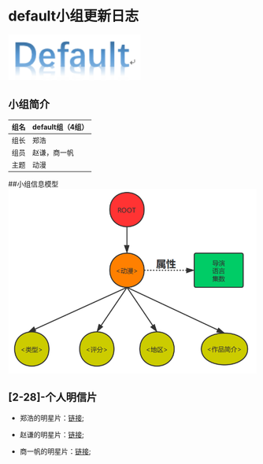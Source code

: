 # default小组更新日志
![DEFAULT小组](./图床/小组logo.png)

## 小组简介

| 组名 | default组（4组） |
| ---- | ---------------- |
| 组长 | 郑浩             |
| 组员 | 赵谦，商一帆     |
| 主题 | 动漫             |

##小组信息模型
![信息模型](./图床/信息模型.png)

## [2-28]-个人明信片

* 郑浩的明星片：[链接](./2-28小组明信片/zhenghao.xml);

* 赵谦的明星片：[链接]();

* 商一帆的明星片：[链接]();

  



